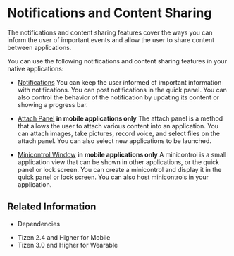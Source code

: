 # Notifications and Content Sharing


The notifications and content sharing features cover the ways you can inform the user of important events and allow the user to share content between applications.

You can use the following notifications and content sharing features in your native applications:

- [Notifications](noti.md)
You can keep the user informed of important information with notifications. You can post notifications in the quick panel. You can also control the behavior of the notification by updating its content or showing a progress bar.

- [Attach Panel](attach-panel.md) **in mobile applications only**
The attach panel is a method that allows the user to attach various content into an application. You can attach images, take pictures, record voice, and select files on the attach panel. You can also select new applications to be launched.

- [Minicontrol Window](minicontrol.md) **in mobile applications only**
A minicontrol is a small application view that can be shown in other applications, or the quick panel or lock screen. You can create a minicontrol and display it in the quick panel or lock screen. You can also host minicontrols in your application.

## Related Information
* Dependencies
 - Tizen 2.4 and Higher for Mobile
 - Tizen 3.0 and Higher for Wearable
